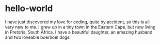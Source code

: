 # hello-world
I have just discovered my love for coding, quite by accident, so this is all very new to me.
I grew up in a tiny town in the Eastern Cape, but now living in Pretoria, South Africa.
I have a beautiful daughter, an amazing husband and two loveable boerboel dogs.
